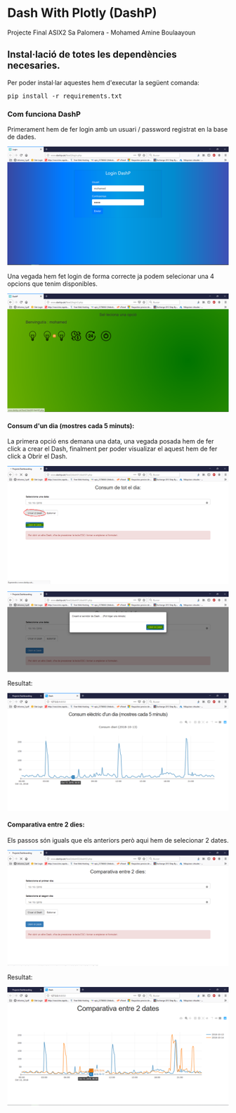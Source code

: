 # Dash With Plotly (DashP)
Projecte Final ASIX2 Sa Palomera - Mohamed Amine Boulaayoun

## Instal·lació de totes les dependències necesaries.
Per poder instal·lar aquestes hem d'executar la següent comanda:

<pre>pip install -r requirements.txt</pre>


### Com funciona DashP

Primerament hem de fer login amb un usuari / password registrat en la base de dades.

![GitHub Logo](/img/1.PNG)

Una vegada hem fet login de forma correcte ja podem selecionar una 4 opcions que tenim disponibles.

![GitHub Logo](/img/2.PNG)

#### Consum d'un dia (mostres cada 5 minuts):

La primera opció ens demana una data, una vegada posada hem de fer click a crear el Dash, finalment per poder visualizar el aquest hem de fer click a Obrir el Dash.

![GitHub Logo](/img/3.PNG)

![GitHub Logo](/img/4.PNG)

Resultat:

![GitHub Logo](/img/5.PNG)


#### Comparativa entre 2 dies:

Els passos són iguals que els anteriors però aqui hem de selecionar 2 dates.

![GitHub Logo](/img/6.PNG)

Resultat:

![GitHub Logo](/img/7.PNG)








